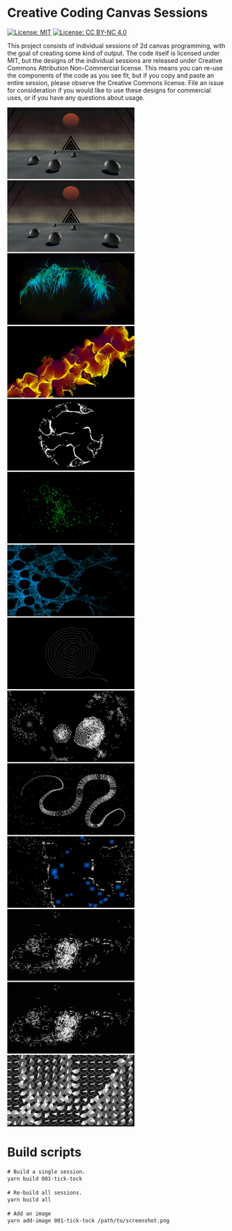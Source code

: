 # Creative Coding Canvas Sessions

[![License: MIT](https://img.shields.io/badge/License-MIT-yellow.svg)](https://opensource.org/licenses/MIT) [![License: CC BY-NC 4.0](https://licensebuttons.net/l/by-nc/4.0/80x15.png)](http://creativecommons.org/licenses/by-nc/4.0/)

This project consists of individual sessions of 2d canvas programming, with the goal of creating some kind of output. The code itself is licensed under MIT, but the designs of the individual sessions are released under Creative Commons Attribution Non-Commercial license. This means you can re-use the components of the code as you see fit, but if you copy and paste an entire session, please observe the Creative Commons license. File an issue for consideration if you would like to use these designs for commercial uses, or if you have any questions about usage.

[![Session 014-alien-world](./014-alien-world/thumb.jpg)](https://gregtatum.com/canvas/014-alien-world)
[![Session 013-synthwave-vibes](./013-synthwave-vibes/thumb.jpg)](https://gregtatum.com/canvas/013-synthwave-vibes)
[![Session 012-draw-walkers](./012-draw-walkers/thumb.jpg)](https://gregtatum.com/canvas/012-draw-walkers)
[![Session 011-draw-explosions](./011-draw-explosions/thumb.jpg)](https://gregtatum.com/canvas/011-draw-explosions)
[![Session 010-sphere-swarm](./010-sphere-swarm/thumb.jpg)](https://gregtatum.com/canvas/010-sphere-swarm)
[![Session 009-circular-clumps](./009-circular-clumps/thumb.jpg)](https://gregtatum.com/canvas/009-circular-clumps)
[![Session 008-sphere-physics](./008-sphere-physics/thumb.jpg)](https://gregtatum.com/canvas/008-sphere-physics)
[![Session 007-spiral](./007-spiral/thumb.jpg)](https://gregtatum.com/canvas/007-spiral)
[![Session 006-point-clumping](./006-point-clumping/thumb.jpg)](https://gregtatum.com/canvas/006-point-clumping)
[![Session 005-torn-apart](./005-torn-apart/thumb.jpg)](https://gregtatum.com/canvas/005-torn-apart)
[![Session 004-exponential-growth](./004-exponential-growth/thumb.jpg)](https://gregtatum.com/canvas/004-exponential-growth)
[![Session 003-feeding-time](./003-feeding-time/thumb.jpg)](https://gregtatum.com/canvas/003-feeding-time)
[![Session 002-follow-your-buddy](./002-follow-your-buddy/thumb.jpg)](https://gregtatum.com/canvas/002-follow-your-buddy)
[![Session 001-tick-tock](./001-tick-tock/thumb.jpg)](https://gregtatum.com/canvas/001-tick-tock)

# Build scripts

```
# Build a single session.
yarn build 001-tick-tock

# Re-build all sessions.
yarn build all

# Add an image
yarn add-image 001-tick-tock /path/to/screenshot.png
```
